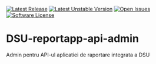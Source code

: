 [![Latest Release](https://img.shields.io/github/release/civictechro/DSU-reportapp-api-admin.svg?format=flat-square)](https://github.com/civictechro/DSU-reportapp-api-admin/releases/latest)
[![Latest Unstable Version](https://img.shields.io/badge/unstable-0.0.4-orange.svg?format=flat-square)](https://github.com/civictechro/DSU-reportapp-api-admin/releases/tag/version/0.0.4)
[![Open Issues](https://img.shields.io/github/issues/civictechro/DSU-reportapp-api-admin.svg?format=flat-square)](https://github.com/civictechro/DSU-reportapp-api-admin/issues)
[![Software License](https://img.shields.io/badge/license-MIT-brightgreen.svg?style=flat-square)](https://github.com/civictechro/DSU-reportapp-api-admin/blob/master/LICENSE.md)
# DSU-reportapp-api-admin
Admin pentru API-ul aplicatiei de raportare integrata a DSU
